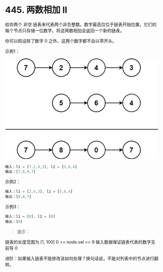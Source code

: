 # 445. 两数相加 II
给你两个 非空 链表来代表两个非负整数。数字最高位位于链表开始位置。它们的每个节点只存储一位数字。将这两数相加会返回一个新的链表。

你可以假设除了数字 0 之外，这两个数字都不会以零开头。

示例1：

![add-two-numbers-ii](./images/add-two-numbers-ii.png)

```javascript
输入：l1 = [7,2,4,3], l2 = [5,6,4]
输出：[7,8,0,7]
```

示例2：

```javascript
输入：l1 = [2,4,3], l2 = [5,6,4]
输出：[8,0,7]
```

示例3：

```javascript
输入：l1 = [0], l2 = [0]
输出：[0]
```

> 提示：

  链表的长度范围为 [1, 100]
  0 <= node.val <= 9
  输入数据保证链表代表的数字无前导 0

进阶：如果输入链表不能修改该如何处理？换句话说，不能对列表中的节点进行翻转。
